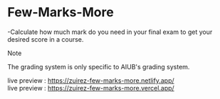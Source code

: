 # Few-Marks-More

-Calculate how much mark do you need in your final exam to get your desired score in a course. <br>

> [!NOTE]  
>The grading system is only specific to AIUB's grading system.

live preview : https://zuirez-few-marks-more.netlify.app/ <br>
live preview : https://zuirez-few-marks-more.vercel.app/
